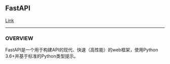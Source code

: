 ## FastAPI
[Link](https://fastapi.tiangolo.com/zh/)  

---
### OVERVIEW  
FastAPI是一个用于构建API的现代、快速（高性能）的web框架，使用Python 3.6+并基于标准的Python类型提示。
